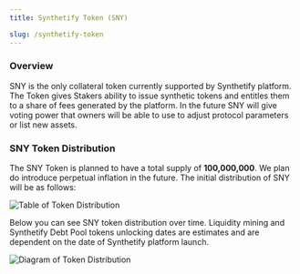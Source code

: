 ```yaml
---
title: Synthetify Token (SNY)

slug: /synthetify-token
---
```


### Overview

SNY is the only collateral token currently supported by Synthetify platform. The Token gives Stakers ability to issue synthetic tokens and entitles them to a share of fees generated by the platform. In the future SNY will give voting power that owners will be able to use to adjust protocol parameters or list new assets.

### SNY Token Distribution

The SNY Token is planned to have a total supply of **100,000,000**. We plan do introduce perpetual inflation in the future. The initial distribution of SNY will be as follows:

![Table of Token Distribution](https://i.imgur.com/pRkSQlI.png)

Below you can see SNY token distribution over time. Liquidity mining and Synthetify Debt Pool tokens unlocking dates are estimates and are dependent on the date of Synthetify platform launch.

![Diagram of Token Distribution](https://i.imgur.com/axFJoR7.png)

